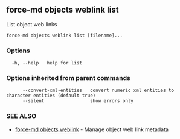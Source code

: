 ## force-md objects weblink list

List object web links

```
force-md objects weblink list [filename]...
```

### Options

```
  -h, --help   help for list
```

### Options inherited from parent commands

```
      --convert-xml-entities   convert numeric xml entities to character entities (default true)
      --silent                 show errors only
```

### SEE ALSO

* [force-md objects weblink](force-md_objects_weblink.md)	 - Manage object web link metadata

